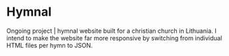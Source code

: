 # Hymnal

Ongoing project | hymnal website built for a christian church in Lithuania. I intend to make the website far more responsive by switching from individual HTML files per hymn to JSON.
